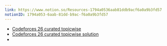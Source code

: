```yaml
---
link: https://www.notion.so/Resources-1794a0536aab81ddb9acf6a0a9b3fd57
notionID: 1794a053-6aab-81dd-b9ac-f6a0a9b3fd57
---
```

 - [Codeforces 26 curated topicwise](https://codeforces.com/group/MWSDmqGsZm/contests)
 - [Codeforces 26 curated topicwise solution](https://drive.google.com/drive/folders/1ZV5yGUpHWvihbsGJC2yFPzNH5mCv778U)
  -
  
